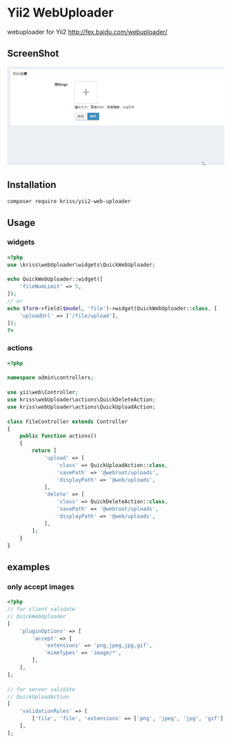Yii2 WebUploader
================
webuploader for Yii2 http://fex.baidu.com/webuploader/

ScreenShot
------------
![Effect picture 1](preview/preview1.gif "Effect picture 1")  

Installation
------------

```
composer require kriss/yii2-web-uploader
```

Usage
-----

### widgets

```php
<?php
use \kriss\webUploader\widgets\QuickWebUploader;

echo QuickWebUploader::widget([
    'fileNumLimit' => 5,
]);
// or
echo $form->field($model, 'file')->widget(QuickWebUploader::class, [
    'uploadUrl' => ['/file/upload'],
]);
?>
```

### actions
```php
<?php

namespace admin\controllers;

use yii\web\Controller;
use kriss\webUploader\actions\QuickDeleteAction;
use kriss\webUploader\actions\QuickUploadAction;

class FileController extends Controller
{
    public function actions()
    {
        return [
            'upload' => [
                'class' => QuickUploadAction::class,
                'savePath' => '@webroot/uploads',
                'displayPath' => '@web/uploads',
            ],
            'delete' => [
                'class' => QuickDeleteAction::class,
                'savePath' => '@webroot/uploads',
                'displayPath' => '@web/uploads',
            ],
        ];
    }
}
```

examples
--------

### only accept images

```php
<?php
// for client validate
// QuickWebUploader
[
    'pluginOptions' => [
        'accept' => [
            'extensions' => 'png,jpeg,jpg,gif',
            'mimeTypes' => 'image/*',
        ],
    ],
];

// for server validate
// QuickUploadAction
[
    'validationRules' => [
        ['file', 'file', 'extensions' => ['png', 'jpeg', 'jpg', 'gif'], 'mimeTypes' => 'image/*', 'maxSize' => 5*1024*1024]
    ],
];
```
